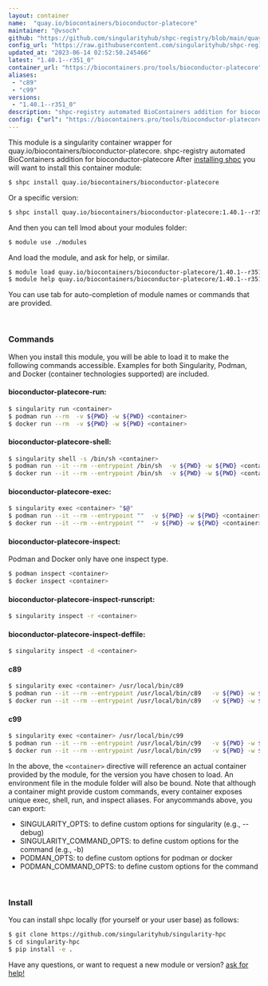 ```yaml
---
layout: container
name:  "quay.io/biocontainers/bioconductor-platecore"
maintainer: "@vsoch"
github: "https://github.com/singularityhub/shpc-registry/blob/main/quay.io/biocontainers/bioconductor-platecore/container.yaml"
config_url: "https://raw.githubusercontent.com/singularityhub/shpc-registry/main/quay.io/biocontainers/bioconductor-platecore/container.yaml"
updated_at: "2023-06-14 02:52:50.245466"
latest: "1.40.1--r351_0"
container_url: "https://biocontainers.pro/tools/bioconductor-platecore"
aliases:
 - "c89"
 - "c99"
versions:
 - "1.40.1--r351_0"
description: "shpc-registry automated BioContainers addition for bioconductor-platecore"
config: {"url": "https://biocontainers.pro/tools/bioconductor-platecore", "maintainer": "@vsoch", "description": "shpc-registry automated BioContainers addition for bioconductor-platecore", "latest": {"1.40.1--r351_0": "sha256:893df8bdfa82f41498bbc56eca262ff534f49175c7f88237ec87f35f11f35ee9"}, "tags": {"1.40.1--r351_0": "sha256:893df8bdfa82f41498bbc56eca262ff534f49175c7f88237ec87f35f11f35ee9"}, "docker": "quay.io/biocontainers/bioconductor-platecore", "aliases": {"c89": "/usr/local/bin/c89", "c99": "/usr/local/bin/c99"}}
---
```


This module is a singularity container wrapper for quay.io/biocontainers/bioconductor-platecore.
shpc-registry automated BioContainers addition for bioconductor-platecore
After [installing shpc](#install) you will want to install this container module:


```bash
$ shpc install quay.io/biocontainers/bioconductor-platecore
```

Or a specific version:

```bash
$ shpc install quay.io/biocontainers/bioconductor-platecore:1.40.1--r351_0
```

And then you can tell lmod about your modules folder:

```bash
$ module use ./modules
```

And load the module, and ask for help, or similar.

```bash
$ module load quay.io/biocontainers/bioconductor-platecore/1.40.1--r351_0
$ module help quay.io/biocontainers/bioconductor-platecore/1.40.1--r351_0
```

You can use tab for auto-completion of module names or commands that are provided.

<br>

### Commands

When you install this module, you will be able to load it to make the following commands accessible.
Examples for both Singularity, Podman, and Docker (container technologies supported) are included.

#### bioconductor-platecore-run:

```bash
$ singularity run <container>
$ podman run --rm  -v ${PWD} -w ${PWD} <container>
$ docker run --rm  -v ${PWD} -w ${PWD} <container>
```

#### bioconductor-platecore-shell:

```bash
$ singularity shell -s /bin/sh <container>
$ podman run --it --rm --entrypoint /bin/sh  -v ${PWD} -w ${PWD} <container>
$ docker run --it --rm --entrypoint /bin/sh  -v ${PWD} -w ${PWD} <container>
```

#### bioconductor-platecore-exec:

```bash
$ singularity exec <container> "$@"
$ podman run --it --rm --entrypoint ""  -v ${PWD} -w ${PWD} <container> "$@"
$ docker run --it --rm --entrypoint ""  -v ${PWD} -w ${PWD} <container> "$@"
```

#### bioconductor-platecore-inspect:

Podman and Docker only have one inspect type.

```bash
$ podman inspect <container>
$ docker inspect <container>
```

#### bioconductor-platecore-inspect-runscript:

```bash
$ singularity inspect -r <container>
```

#### bioconductor-platecore-inspect-deffile:

```bash
$ singularity inspect -d <container>
```


#### c89

```bash
$ singularity exec <container> /usr/local/bin/c89
$ podman run --it --rm --entrypoint /usr/local/bin/c89   -v ${PWD} -w ${PWD} <container> -c " $@"
$ docker run --it --rm --entrypoint /usr/local/bin/c89   -v ${PWD} -w ${PWD} <container> -c " $@"
```


#### c99

```bash
$ singularity exec <container> /usr/local/bin/c99
$ podman run --it --rm --entrypoint /usr/local/bin/c99   -v ${PWD} -w ${PWD} <container> -c " $@"
$ docker run --it --rm --entrypoint /usr/local/bin/c99   -v ${PWD} -w ${PWD} <container> -c " $@"
```



In the above, the `<container>` directive will reference an actual container provided
by the module, for the version you have chosen to load. An environment file in the
module folder will also be bound. Note that although a container
might provide custom commands, every container exposes unique exec, shell, run, and
inspect aliases. For anycommands above, you can export:

 - SINGULARITY_OPTS: to define custom options for singularity (e.g., --debug)
 - SINGULARITY_COMMAND_OPTS: to define custom options for the command (e.g., -b)
 - PODMAN_OPTS: to define custom options for podman or docker
 - PODMAN_COMMAND_OPTS: to define custom options for the command

<br>

### Install

You can install shpc locally (for yourself or your user base) as follows:

```bash
$ git clone https://github.com/singularityhub/singularity-hpc
$ cd singularity-hpc
$ pip install -e .
```

Have any questions, or want to request a new module or version? [ask for help!](https://github.com/singularityhub/singularity-hpc/issues)